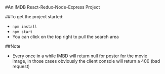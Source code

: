 #An IMDB React-Redux-Node-Express Project

##To get the project started:
- `npm install`
- `npm start`
- You can click on the top right to pull the search area

##Note
- Every once in a while IMBD will return null for poster for the movie image, in those cases obviously
the client console will return a 400 (bad request)
